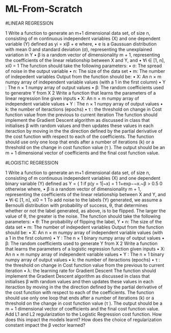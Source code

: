 # ML-From-Scratch

#LINEAR REGRESSION

1 Write a function to generate an m+1 dimensional data set, of size n, consisting of m continuous independent
variables (X) and one dependent variable (Y) defined as
yi = xiβ + e
where,
• e is a Gaussuan distribution with mean 0 and standard deviation (σ), representing the unexplained
variation in Y
• β is a random vector of dimensionality m + 1, representing the coefficients of the linear relationship
between X and Y, and
• ∀i ∈ [1, n], xi0 = 1
The function should take the following parameters:
• σ: The spread of noise in the output variable
• n: The size of the data set
• m: The number of indepedent variables
Output from the function should be:
• X: An n × m numpy array of independent variable values (with a 1 in the first column)
• Y : The n × 1 numpy array of output values
• β: The random coefficients used to generatre Y from X
2 Write a function that learns the parameters of a linear regression line given inputs
• X: An n × m numpy array of independent variable values
• Y : The n × 1 numpy array of output values
• k: the number of iteractions (epochs)
• τ : the threshold on change in Cost function value from the previous to current iteration
The function should implement the Gradient Descent algorithm as discussed in class that initialises β with
random values and then updates these values in each iteraction by moving in the the direction defined by
the partial derivative of the cost function with respect to each of the coefficients. The function should use
only one loop that ends after a number of iterations (k) or a threshold on the change in cost function value
(τ ).
The output should be an m + 1 dimensional vector of coefficients and the final cost function value.


#LOGISTIC REGRESSION

1 Write a function to generate an m+1 dimensional data set, of size n, consisting of m continuous independent
variables (X) and one dependent binary variable (Y) defined as
Y =
{ 1 if p(y = 1|~x) = 1
1+exp−~x.~β > 0.5
0 otherwise
where,
• β is a random vector of dimensionality m + 1, representing the coefficients of the linear relationship
between X and Y, and
• ∀i ∈ [1, n], xi0 = 1
To add noise to the labels (Y) generated, we assume a Bernoulli distribution with probability of success, θ,
that determines whether or not the label generated, as above, is to be flipped. The larger the value of θ, the
greater is the noise.
The function should take the following parameters:
• θ: The probability of flipping the label, Y
• n: The size of the data set
• m: The number of indepedent variables
Output from the function should be:
• X: An n × m numpy array of independent variable values (with a 1 in the first column)
• Y : The n × 1 binary numpy array of output values
• β: The random coefficients used to generate Y from X
2 Write a function that learns the parameters of a logistic regression function given inputs
• X: An n × m numpy array of independent variable values
• Y : The n × 1 binary numpy array of output values
• k: the number of iteractions (epochs)
• τ : the threshold on change in Cost function value from the previous to current iteration
• λ: the learning rate for Gradient Descent
The function should implement the Gradient Descent algorithm as discussed in class that initialises β with
random values and then updates these values in each iteraction by moving in the the direction defined by
the partial derivative of the cost function with respect to each of the coefficients. The function should use
only one loop that ends after a number of iterations (k) or a threshold on the change in cost function value
(τ ).
The output should be a m + 1 dimensional vector of coefficients and the final cost function value.
Add L1 and L2 regularization to the Logistic Regression cost function. How does this impact the models
learnt? How does the choice of regularization constant impact the β vector learned?


